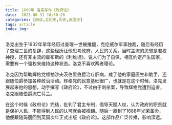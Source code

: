 ```yaml
---
title: 1689年 洛克写作《政府论》
date:  2023-08-31 10:50:28
categories: [阅读,全历史,历史,英国史]
tags: article
index_img: 
---
```


洛克出生于1632年早年经历过查理一世被推翻，克伦威尔军事独裁，随后有经历了查理二世的复辟，这些经历让他思考政府，人民的关系。当时主流的思想是君权神授，还有非主流的霍布斯的《利维坦》，说人们为了自保，相互约定产生国家，需要有一个强权来维持这种状态。洛克不喜欢两者理论。

洛克因为帮助辉格党领袖沙夫茨伯里伯爵治疗肝病，成了他的家庭医生和助手，还跟随伯爵参加各种政治活动。辉格党的民意基础很广，也就是在这个时候，洛克发展起来他的思想，动手撰写《政府论》，不过由于刺杀案，导致辉格党遭到迫害，洛克跟随伯爵流亡荷兰。

在这个时候《政府论》完结，批判了君主专制，倡导天赋人权，认为政府的职责就是保护人民，不能得到人民的认可就会被推翻。随后一直到了1688年光荣革命，他便跟随玛丽回到英国次年正式出版《政府论》。这部作品广泛传播，影响深远。
